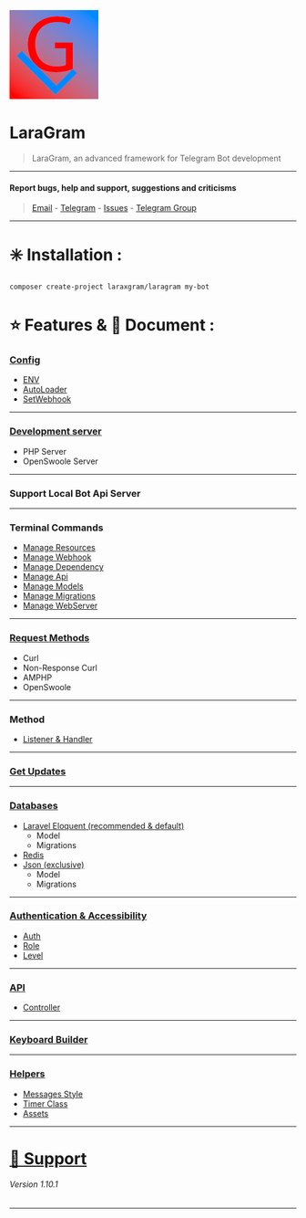 ![LaraGram](Image/LaraGram.png)
# LaraGram
> LaraGram, an advanced framework for Telegram Bot development
---

#### Report bugs, help and support, suggestions and criticisms
> [Email](mailto:laraxgram@gmail.com) - [Telegram](https://telegram.me/amirh_krgr) - [Issues](https://github.com/laraXgram/LaraGram/issues) - [Telegram Group](https://telegram.me/LaraGramChat)
---
# ✳️ Installation :
```bash
composer create-project laraxgram/laragram my-bot
```


# ⭐ Features & 📙 Document :
### [Config](https://github.com/laraXgram/Document/blob/v1.10/config.md)
- [ENV](https://github.com/laraXgram/Document/blob/v1.10/config.md#env)
- [AutoLoader](https://github.com/laraXgram/Document/blob/v1.10/config.md#autoloader)
- [SetWebhook](https://github.com/laraXgram/Document/blob/v1.10/config.md#setwebhook)
---
### [Development server](https://github.com/laraXgram/Document/blob/v1.10/commands.md#webserver)
- PHP Server
- OpenSwoole Server
---
### Support Local Bot Api Server

---
### Terminal Commands
- [Manage Resources](https://github.com/laraXgram/Document/blob/v1.10/commands.md#manage-resource)
- [Manage Webhook](https://github.com/laraXgram/Document/blob/v1.10/commands.md#manage-webhook)
- [Manage Dependency](https://github.com/laraXgram/Document/blob/v1.10/commands.md#manage-dependency)
- [Manage Api](https://github.com/laraXgram/Document/blob/v1.10/commands.md#manage-api-controller)
- [Manage Models](https://github.com/laraXgram/Document/blob/v1.10/commands.md#manage-model)
- [Manage Migrations](https://github.com/laraXgram/Document/blob/v1.10/commands.md#manage-migrations)
- [Manage WebServer](https://github.com/laraXgram/Document/blob/v1.10/commands.md#webserver)
---
### [Request Methods](https://github.com/laraXgram/Document/blob/v1.10/methods.md#change-request-method)
- Curl
- Non-Response Curl
- AMPHP
- OpenSwoole
---
### Method
- [Listener & Handler](https://github.com/laraXgram/Document/blob/v1.10/methods.md)
---
### [Get Updates](https://github.com/laraXgram/Document/blob/v1.10/updates.md)

---
### [Databases](https://github.com/laraXgram/Document/blob/v1.10/databases.md)
- [Laravel Eloquent (recommended & default)](https://github.com/laraXgram/Document/blob/v1.10/eloquent.md)
    - Model
    - Migrations
- [Redis](https://github.com/laraXgram/Document/blob/v1.10/redis.md)
- [Json (exclusive)](https://github.com/laraXgram/Document/blob/v1.10/json.md)
    - Model
    - Migrations
---
### [Authentication & Accessibility](https://github.com/laraXgram/Document/blob/v1.10/authentication.md)
- [Auth](https://github.com/laraXgram/Document/blob/v1.10/authentication.md#check-status)
- [Role](https://github.com/laraXgram/Document/blob/v1.10/authentication.md#role)
- [Level](https://github.com/laraXgram/Document/blob/v1.10/authentication.md#level)
---
### [API](https://github.com/laraXgram/Document/blob/v1.10/api.md)
- [Controller](https://github.com/laraXgram/Document/blob/v1.10/api.md#controller)
---
### [Keyboard Builder](https://github.com/laraXgram/Document/blob/v1.10/keyboard.md)

---
### [Helpers](https://github.com/laraXgram/Document/blob/v1.10/helpers.md)
- [Messages Style](https://github.com/laraXgram/Document/blob/v1.10/helpers.md#style)
- [Timer Class](https://github.com/laraXgram/Document/blob/v1.10/helpers.md#timer)
- [Assets](https://github.com/laraXgram/Document/blob/v1.10/helpers.md#assets)
---
# [🚨 Support](https://github.com/laraXgram/Document/blob/v1.10/support.md)

###### Version 1.10.1

---
